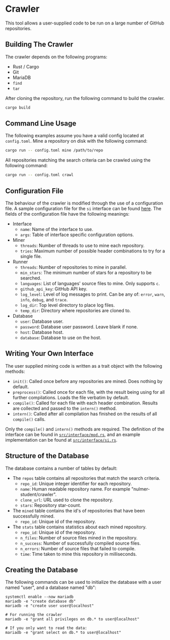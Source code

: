 # Crawler

This tool allows a user-supplied code to be run on a large number of GitHub
repositories.

## Building The Crawler

The crawler depends on the following programs:

- Rust / Cargo
- Git
- MariaDB
- `find`
- `tar`

After cloning the repository, run the following command to build the crawler.

``` sh
cargo build
```

## Command Line Usage

The following examples assume you have a valid config located at `config.toml`.
Mine a repository on disk with the following command:

``` sh
cargo run -- config.toml mine /path/to/repo
```

All repositories matching the search criteria can be crawled using the following
command:

``` sh
cargo run -- config.toml crawl 
```

## Configuration File

The behaviour of the crawler is modified through the use of a configuration
file.
A sample configuration file for the `si` interface can be found
[here](example-config.toml). 
The fields of the configuration file have the following meanings:

- Interface
  - `name`: Name of the interface to use.
  - `args`: Table of interface specific configuration options.
- Miner
  - `threads`: Number of threads to use to mine each repository.
  - `tries`: Maximum number of possible header combinations to try for a single file.
- Runner
  - `threads`: Number of repositories to mine in parallel.
  - `min_stars`: The minimum number of stars for a repository to be searched.
  - `languages`: List of languages' source files to mine. Only supports `c`.
  - `github_api_key`: GitHub API key.
  - `log_level`: Level of log messages to print. Can be any of: `error`, `warn`, `info`, `debug`, and `trace`.
  - `log_dir`: Top level directory to place log files.
  - `temp_dir`: Directory where repositories are cloned to.
- Database
  - `user`: Database user.
  - `password`: Database user password. Leave blank if none.
  - `host`: Database host.
  - `database`: Database to use on the host.

## Writing Your Own Interface

The user supplied mining code is written as a trait object with the following methods:

- `init()`: Called once before any repositories are mined. Does nothing by default.
- `preprocess()`: Called once for each file, with the result being using for all further compilations. Loads the file verbatim by default.
- `compile()`: Called for each file with each header combination. Results are collected and passed to the `intern()` method.
- `intern()`: Called after all compilation has finished on the results of all `compile()` calls.

Only the `compile()` and `intern()` methods are required.
The definition of the interface can be found in
[`src/interface/mod.rs`](src/interface/mod.rs), and an example implementation
can be found at [`src/interface/si.rs`](src/interface/si.rs).


## Structure of the Database

The database contains a number of tables by default:

- The `repos` table contains all repositories that match the search criteria.
  - `repo_id`: Unique integer identifier for each repository.
  - `name`: Human readable repository name. For example "nulmer-student/crawler".
  - `clone_url`: URL used to clone the repository.
  - `stars`: Repository star-count.
- The `mined` table contains the id's of repositories that have been successfully mined.
  - `repo_id`: Unique id of the repository.
- The `stats` table contains statistics about each mined repository.
  - `repo_id`: Unique id of the repository.
  - `n_files`: Number of source files mined in the repository.
  - `n_success`: Number of successfully compiled source files.
  - `n_errors`: Number of source files that failed to compile.
  - `time`: Time taken to mine this repository in milliseconds.

## Creating the Database

The following commands can be used to initialize the database with a user named
"user", and a database named "db":

``` shell
systemctl enable --now mariadb
mariadb -e "create database db"
mariadb -e "create user user@localhost"

# For running the crawler
mariadb -e "grant all privileges on db.* to user@localhost"

# If you only want to read the data:
mariadb -e "grant select on db.* to user@localhost"
```
